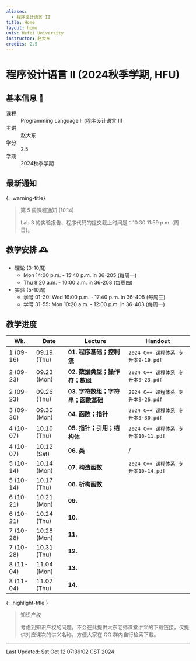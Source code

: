 ```yaml
---
aliases:
  - 程序设计语言 II
title: Home
layout: home
univ: Hefei University
instructor: 赵大东
credits: 2.5
---
```


# 程序设计语言 II (2024秋季学期, HFU)

## 基本信息 🏫

<dl>
  <dt>课程</dt>
  <dd>Programming Language II (程序设计语言 II)</dd>
  <dt>主讲</dt>
  <dd>赵大东</dd>
  <dt>学分</dt>
  <dd>2.5</dd>
  <dt>学期</dt>
  <dd>2024秋季学期</dd>
</dl>

## 最新通知

{: .warning-title}
> 第 5 周课程通知 (10.14)
> 
> Lab 3 的实验报告、程序代码的提交截止时间是：10.30 11:59 p.m. (周日)。

## 教学安排 🕰️

- 理论 (3-10周)
	- Mon 14:00 p.m. - 15:40 p.m. in 36-205 (每周一)
	- Thu 8:20 a.m. - 10:00 a.m. in 36-208 (每周四)
- 实验 (5-10周)
	- 学号 01-30: Wed 16:00 p.m. - 17:40 p.m. in 36-408 (每周三)
	- 学号 31-55: Mon 10:20 a.m. - 12:00 p.m. in 36-403 (每周一)

## 教学进度

| Wk.       | Date        | Lecture               | Handout                      |
| --------- | ----------- | --------------------- | ---------------------------- |
| 1 (09-16) | 09.19 (Thu) | **01. 程序基础；控制流**      | `2024 C++ 课程体系 专升本9-19.pdf`  |
| 2 (09-23) | 09.23 (Mon) | **02. 数据类型；操作符；数组**   | `2024 C++ 课程体系 专升本9-23.pdf`  |
| 2 (09-23) | 09.26 (Thu) | **03. 字符数组；字符串；函数基础** | `2024 C++ 课程体系 专升本9-26.pdf`  |
| 3 (09-30) | 09.30 (Mon) | **04. 函数；指针**         | `2024 C++ 课程体系 专升本9-30.pdf`  |
| 4 (10-07) | 10.10 (Thu) | **05. 指针；引用；结构体**     | `2024 C++ 课程体系 专升本10-11.pdf` |
| 4 (10-07) | 10.12 (Sat) | **06. 类**             | /                            |
| 5 (10-14) | 10.14 (Mon) | **07. 构造函数**          | `2024 C++ 课程体系 专升本10-14.pdf` |
| 5 (10-14) | 10.17 (Thu) | **08. 析构函数**          |                              |
| 6 (10-21) | 10.21 (Mon) | **09.**               |                              |
| 6 (10-21) | 10.24 (Thu) | **10.**               |                              |
| 7 (10-28) | 10.28 (Mon) | **11.**               |                              |
| 7 (10-28) | 10.31 (Thu) | **12.**               |                              |
| 8 (11-04) | 11.04 (Mon) | **13.**               |                              |
| 8 (11-04) | 11.07 (Thu) | **14.**               |                              |

{: .highlight-title }
> 知识产权
> 
> 考虑到知识产权的问题，不会在此提供大东老师课堂讲义的下载链接，仅提供对应课次的讲义名称，方便大家在 QQ 群内自行检索下载。

---

Last Updated: Sat Oct 12 07:39:02 CST 2024

